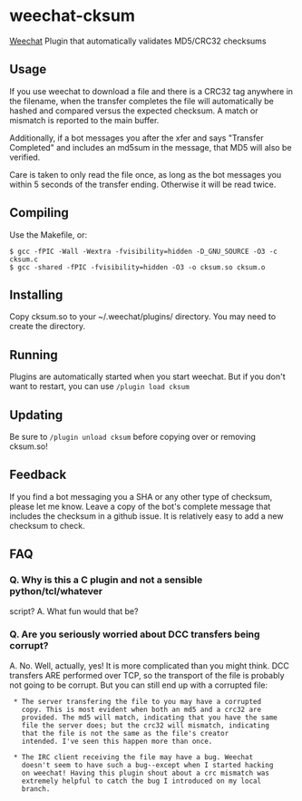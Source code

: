weechat-cksum
=============

[Weechat][weechat_link] Plugin that automatically validates MD5/CRC32 checksums

Usage
-----

If you use weechat to download a file and there is a CRC32 tag
anywhere in the filename, when the transfer completes the file will
automatically be hashed and compared versus the expected checksum. A
match or mismatch is reported to the main buffer.

Additionally, if a bot messages you after the xfer and says "Transfer
Completed" and includes an md5sum in the message, that MD5 will also
be verified.

Care is taken to only read the file once, as long as the bot messages
you within 5 seconds of the transfer ending. Otherwise it will be read
twice.

Compiling
---------
Use the Makefile, or:

    $ gcc -fPIC -Wall -Wextra -fvisibility=hidden -D_GNU_SOURCE -O3 -c cksum.c
    $ gcc -shared -fPIC -fvisibility=hidden -O3 -o cksum.so cksum.o

Installing
----------

Copy cksum.so to your ~/.weechat/plugins/ directory.
You may need to create the directory.

Running
-------

Plugins are automatically started when you start weechat.  But if you
don't want to restart, you can use `/plugin load cksum`

Updating
--------

Be sure to `/plugin unload cksum` before copying over or removing
cksum.so!

Feedback
--------

If you find a bot messaging you a SHA or any other type of checksum,
please let me know. Leave a copy of the bot's complete message that
includes the checksum in a github issue. It is relatively easy to add
a new checksum to check.

FAQ
---

### Q. Why is this a C plugin and not a sensible python/tcl/whatever
script?  A. What fun would that be?

### Q. Are you seriously worried about DCC transfers being corrupt?
A. No. Well, actually, yes! It is more complicated than you might
think. DCC transfers ARE performed over TCP, so the transport of the
file is probably not going to be corrupt. But you can still end up
with a corrupted file:

     * The server transfering the file to you may have a corrupted
       copy. This is most evident when both an md5 and a crc32 are
       provided. The md5 will match, indicating that you have the same
       file the server does; but the crc32 will mismatch, indicating
       that the file is not the same as the file's creator
       intended. I've seen this happen more than once.

     * The IRC client receiving the file may have a bug. Weechat
       doesn't seem to have such a bug--except when I started hacking
       on weechat! Having this plugin shout about a crc mismatch was
       extremely helpful to catch the bug I introduced on my local
       branch.

[weechat_link]: http://www.weechat.org/

